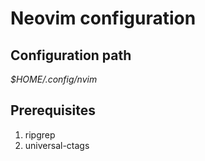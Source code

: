 # Neovim configuration

## Configuration path

*$HOME/.config/nvim*

## Prerequisites

1. ripgrep
2. universal-ctags

